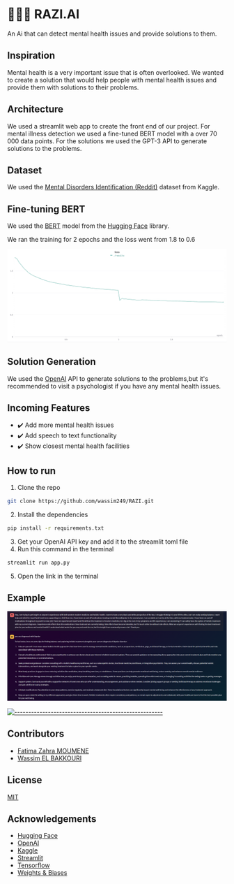 # 👨🏼‍⚕️ RAZI.AI
An Ai that can detect mental health issues and provide solutions to them.

## Inspiration
Mental health is a very important issue that is often overlooked. We wanted to create a solution that would help people with mental health issues and provide them with solutions to their problems.

## Architecture
We used a streamlit web app to create the front end of our project.
For mental illness detection we used a fine-tuned BERT model with a over 70 000 data points.
For the solutions we used the GPT-3 API to generate solutions to the problems.


## Dataset
We used the [Mental Disorders Identification (Reddit)](https://www.kaggle.com/datasets/kamaruladha/mental-disorders-identification-reddit-nlp) dataset from Kaggle.

## Fine-tuning BERT
We used the [BERT]( https://huggingface.co/transformers/model_doc/bert.html) model from the [Hugging Face](https://huggingface.co/) library.

We ran the training for 2 epochs and the loss went from 1.8 to 0.6

![Loss Function](./imgs/loss.png)

## Solution Generation
We used the [OpenAI](https://openai.com/) API to generate solutions to the problems,but it's recommended to visit a psychologist if you have any mental health issues.

## Incoming Features
* ✔️ Add more mental health issues
* ✔️ Add speech to text functionality
* ✔️ Show closest mental health facilities

## How to run
1. Clone the repo
```bash
git clone https://github.com/wassim249/RAZI.git
```
2. Install the dependencies
```bash
pip install -r requirements.txt
```
3. Get your OpenAI API key and add it to the streamlit toml file
4. Run this command in the terminal
```bash
streamlit run app.py
```
5. Open the link in the terminal

## Example
![Example](./imgs/example.png)

[![-----------------------------------------------------](
https://raw.githubusercontent.com/andreasbm/readme/master/assets/lines/water.png)](https://github.com/BaseMax?tab=repositories)

## Contributors
- [Fatima Zahra MOUMENE](moumene.fatimazahra2000@gmail.com)
- [Wassim EL BAKKOURI](wassim.elbakkouri@yahoo.com)

## License
[MIT](https://choosealicense.com/licenses/mit/)

## Acknowledgements
- [Hugging Face](https://huggingface.co/)
- [OpenAI](https://openai.com/)
- [Kaggle](https://www.kaggle.com/)
- [Streamlit](https://streamlit.io/)
- [Tensorflow](https://www.tensorflow.org/)
- [Weights & Biases](https://wandb.ai/site)

